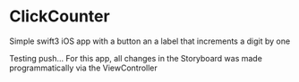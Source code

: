 # ClickCounter
Simple swift3 iOS app with a button an a label that increments a digit by one

Testing push...
For this app, all changes in the Storyboard was made programmatically via the ViewController
